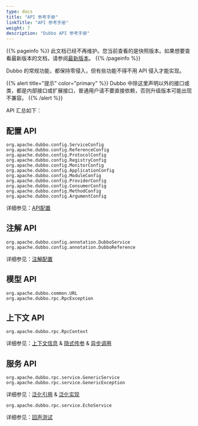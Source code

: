 ```yaml
---
type: docs
title: "API 参考手册"
linkTitle: "API 参考手册"
weight: 7
description: "Dubbo API 参考手册"
---
```


{{% pageinfo %}} 此文档已经不再维护。您当前查看的是快照版本。如果想要查看最新版本的文档，请参阅[最新版本](/zh-cn/docs3-v2/java-sdk/reference-manual/config/api/)。
{{% /pageinfo %}}

Dubbo 的常规功能，都保持零侵入，但有些功能不得不用 API 侵入才能实现。  

{{% alert title="提示" color="primary" %}}
Dubbo 中除这里声明以外的接口或类，都是内部接口或扩展接口，普通用户请不要直接依赖，否则升级版本可能出现不兼容。
{{% /alert %}}

API 汇总如下：  

## 配置 API

```
org.apache.dubbo.config.ServiceConfig
org.apache.dubbo.config.ReferenceConfig
org.apache.dubbo.config.ProtocolConfig
org.apache.dubbo.config.RegistryConfig
org.apache.dubbo.config.MonitorConfig
org.apache.dubbo.config.ApplicationConfig
org.apache.dubbo.config.ModuleConfig
org.apache.dubbo.config.ProviderConfig
org.apache.dubbo.config.ConsumerConfig
org.apache.dubbo.config.MethodConfig
org.apache.dubbo.config.ArgumentConfig
```

详细参见：[API配置](../configuration/api)  

## 注解 API

```
org.apache.dubbo.config.annotation.DubboService
org.apache.dubbo.config.annotation.DubboReference
```

详细参见：[注解配置](../configuration/annotation)

## 模型 API

```
org.apache.dubbo.common.URL
org.apache.dubbo.rpc.RpcException
```

## 上下文 API

```
org.apache.dubbo.rpc.RpcContext
```

详细参见：[上下文信息](../../advanced/context) & [隐式传参](../../advanced/attachment) & [异步调用](../../advanced/async-call)

## 服务 API

```
org.apache.dubbo.rpc.service.GenericService
org.apache.dubbo.rpc.service.GenericException
```

详细参见：[泛化引用](../../advanced/generic-reference) & [泛化实现](../../advanced/generic-service)

```
org.apache.dubbo.rpc.service.EchoService
```
详细参见：[回声测试](../../advanced/echo-service)
